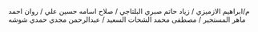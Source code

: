م/ابراهيم الازميزي     /
 زياد حاتم صبري البلتاجي     /
 صلاح اسامه حسين علي     /
 روان احمد ماهر المستجير     /
 مصطفى محمد الشحات السعيد     /
 عبدالرحمن مجدي حمدي شوشه     
